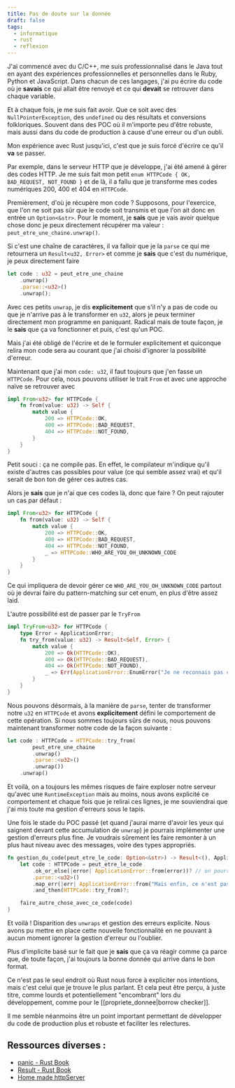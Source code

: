 ```yaml
---
title: Pas de doute sur la donnée
draft: false
tags:
  - informatique
  - rust
  - reflexion
---
```


J'ai commencé avec du C/C++, me suis professionnalisé dans le Java tout en ayant des expériences professionnelles et personnelles dans le Ruby, Python et JavaScript. Dans chacun de ces langages, j'ai pu écrire du code où je **savais** ce qui allait être renvoyé et ce qui **devait** se retrouver dans chaque variable.

Et à chaque fois, je me suis fait avoir. Que ce soit avec des `NullPointerException`, des `undefined` ou des résultats et conversions folkloriques. Souvent dans des POC où il m'importe peu d'être robuste, mais aussi dans du code de production à cause d'une erreur ou d'un oubli.

Mon expérience avec Rust jusqu'ici, c'est que je suis forcé d'écrire ce qu'il **va** se passer.

Par exemple, dans le serveur HTTP que je développe, j'ai été amené à gérer des codes HTTP. Je me suis fait mon petit `enum HTTPCode { OK, BAD_REQUEST, NOT_FOUND }` et de là, il a fallu que je transforme mes codes numériques 200, 400 et 404 en `HTTPCode`.

Premièrement, d'où je récupère mon code ? Supposons, pour l'exercice, que l'on ne soit pas sûr que le code soit transmis et que l'on ait donc en entrée un `Option<&str>`. Pour le moment, je **sais** que je vais avoir quelque chose donc je peux directement récupérer ma valeur : `peut_etre_une_chaine.unwrap()`.

Si c'est une chaîne de caractères, il va falloir que je la `parse` ce qui me retournera un `Result<u32, Error>` et comme je **sais** que c'est du numérique, je peux directement faire

```rust
let code : u32 = peut_etre_une_chaine
	.unwrap()
	.parse::<u32>()
	.unwrap();
```

Avec ces petits `unwrap`, je dis **explicitement** que s'il n'y a pas de code ou que je n'arrive pas à le transformer en `u32`, alors je peux terminer directement mon programme en paniquant. Radical mais de toute façon, je le **sais** que ça va fonctionner et puis, c'est qu'un POC.

Mais j'ai été obligé de l'écrire et de le formuler explicitement et quiconque relira mon code sera au courant que j'ai choisi d'ignorer la possibilité d'erreur.

Maintenant que j'ai mon `code: u32`, il faut toujours que j'en fasse un `HTTPCode`. Pour cela, nous pouvons utiliser le trait `From` et avec une approche naïve se retrouver avec

```rust
impl From<u32> for HTTPCode {
	fn from(value: u32) -> Self {
		match value {
			200 => HTTPCode::OK,
			400 => HTTPCode::BAD_REQUEST,
			404 => HTTPCode::NOT_FOUND,
		}
	}
}
```

Petit souci : ça ne compile pas. En effet, le compilateur m'indique qu'il existe d'autres cas possibles pour value (ce qui semble assez vrai) et qu'il serait de bon ton de gérer ces autres cas.

Alors je **sais** que je n'ai que ces codes là, donc que faire ? On peut rajouter un cas par défaut :

```rust
impl From<u32> for HTTPCode {
	fn from(value: u32) -> Self {
		match value {
			200 => HTTPCode::OK,
			400 => HTTPCode::BAD_REQUEST,
			404 => HTTPCode::NOT_FOUND,
			_ => HTTPCode::WHO_ARE_YOU_OH_UNKNOWN_CODE
		}
	}
}
```

Ce qui impliquera de devoir gérer ce `WHO_ARE_YOU_OH_UNKNOWN_CODE` partout où je devrai faire du pattern-matching sur cet enum, en plus d'être assez laid.

L'autre possibilité est de passer par le `TryFrom`

```rust
impl TryFrom<u32> for HTTPCode {
	type Error = ApplicationError;
	fn try_from(value: u32) -> Result<Self, Error> {
		match value {
			200 => Ok(HTTPCode::OK),
			400 => Ok(HTTPCode::BAD_REQUEST),
			404 => Ok(HTTPCode::NOT_FOUND),
			_ => Err(ApplicationError::EnumError("Je ne reconnais pas ce code HTTP"))
		}
	}
}
```

Nous pouvons désormais, à la manière de `parse`, tenter de transformer notre `u32` en `HTTPCode` et avons **explicitement** défini le comportement de cette opération. Si nous sommes toujours sûrs de nous, nous pouvons maintenant transformer notre code de la façon suivante :

```rust
let code : HTTPCode = HTTPCode::try_from(
		peut_etre_une_chaine
		.unwrap()
		.parse::<u32>()
		.unwrap())
	.unwrap()
```

Et voilà, on a toujours les mêmes risques de faire exploser notre serveur qu'avec une `RuntimeException` mais au moins, nous avons explicité ce comportement et chaque fois que je relirai ces lignes, je me souviendrai que j'ai mis toute ma gestion d'erreurs sous le tapis.

Une fois le stade du POC passé (et quand j'aurai marre d'avoir les yeux qui saignent devant cette accumulation de `unwrap`) je pourrais implémenter une gestion d'erreurs plus fine. Je voudrais sûrement les faire remonter à un plus haut niveau avec des messages, voire des types appropriés.

```rust
fn gestion_du_code(peut_etre_le_code: Option<&str>) -> Result<(), ApplicationError> {
	let code : HTTPCode = peut_etre_le_code
		.ok_or_else(|error| ApplicationError::from(error))? // on pourrait aussi utiliser unwrap_or_default() qui retournerait une chaîne de caractères vide
		.parse::<u32>()
		.map_err(|err| ApplicationError::from("Mais enfin, ce n'est pas un code numérique"))
		.and_then(HTTPCode::try_from)?;

	faire_autre_chose_avec_ce_code(code)
}
```

Et voilà ! Disparition des `unwraps` et gestion des erreurs explicite. Nous avons pu mettre en place cette nouvelle fonctionnalité en ne pouvant à aucun moment ignorer la gestion d'erreur ou l'oublier.

Plus d'implicite basé sur le fait que je **sais** que ça va réagir comme ça parce que, de toute façon, j'ai toujours la bonne donnée qui arrive dans le bon format.

Ce n'est pas le seul endroit où Rust nous force à expliciter nos intentions, mais c'est celui que je trouve le plus parlant. Et cela peut être perçu, à juste titre, comme lourds et potentiellement "encombrant" lors du développement, comme pour le [[propriete_donnee|borrow checker]].

Il me semble néanmoins être un point important permettant de développer du code de production plus et robuste et faciliter les relectures.

## Ressources diverses :

- [panic - Rust Book](https://doc.rust-lang.org/book/ch09-01-unrecoverable-errors-with-panic.html)
- [Result - Rust Book](https://doc.rust-lang.org/book/ch09-02-recoverable-errors-with-result.html)
- [Home made httpServer](https://github.com/superdaminou/ilmen-http)

